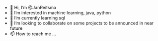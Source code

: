 - 👋 Hi, I’m @JanReitsma
- 👀 I’m interested in machine learning, java, python 
- 🌱 I’m currently learning sql
- 💞️ I’m looking to collaborate on some projects to be announced in near future
- 📫 How to reach me ...

<!---
JanReitsma/JanReitsma is a ✨ special ✨ repository because its `README.md` (this file) appears on your GitHub profile.
You can click the Preview link to take a look at your changes.
--->
